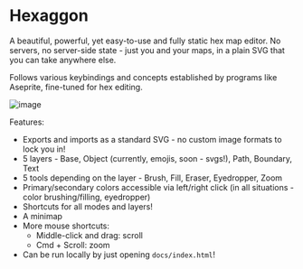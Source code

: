 # Hexaggon

A beautiful, powerful, yet easy-to-use and fully static hex map editor. No servers, no server-side state - just you and your maps, in a plain SVG that you can take anywhere else.

Follows various keybindings and concepts established by programs like Aseprite, fine-tuned for hex editing.

![image](https://github.com/user-attachments/assets/5b04d3f5-7eed-4e4f-b2dd-04d39c696299)

Features:
* Exports and imports as a standard SVG - no custom image formats to lock you in!
* 5 layers - Base, Object (currently, emojis, soon - svgs!), Path, Boundary, Text
* 5 tools depending on the layer - Brush, Fill, Eraser, Eyedropper, Zoom
* Primary/secondary colors accessible via left/right click (in all situations - color brushing/filling, eyedropper)
* Shortcuts for all modes and layers!
* A minimap
* More mouse shortcuts:
  * Middle-click and drag: scroll
  * Cmd + Scroll: zoom
* Can be run locally by just opening `docs/index.html`!
